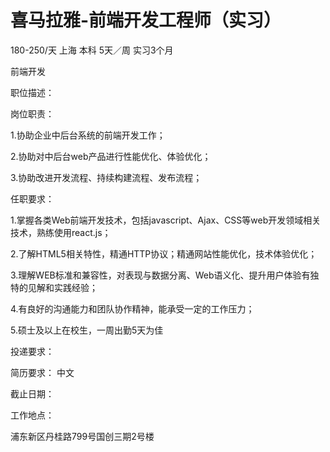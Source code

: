 # 喜马拉雅-前端开发工程师（实习）

180-250/天 上海 本科 5天／周 实习3个月

前端开发

职位描述：

岗位职责： 

1.协助企业中后台系统的前端开发工作； 

2.协助对中后台web产品进行性能优化、体验优化； 

3.协助改进开发流程、持续构建流程、发布流程； 

任职要求： 

1.掌握各类Web前端开发技术，包括javascript、Ajax、CSS等web开发领域相关技术，熟练使用react.js； 

2.了解HTML5相关特性，精通HTTP协议；精通网站性能优化，技术体验优化； 

3.理解WEB标准和兼容性，对表现与数据分离、Web语义化、提升用户体验有独特的见解和实践经验； 

4.有良好的沟通能力和团队协作精神，能承受一定的工作压力； 

5.硕士及以上在校生，一周出勤5天为佳

投递要求：

简历要求： 中文

截止日期：

工作地点：

浦东新区丹桂路799号国创三期2号楼